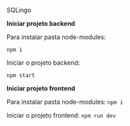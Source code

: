 SQLingo

**Iniciar projeto backend**

Para instalar pasta node-modules: 

`npm i`

Iniciar o projeto backend:

`npm start` 

**Iniciar projeto frontend**

Para instalar pasta node-modules:
`npm i`

Iniciar o projeto frontend:
`npm run dev`
